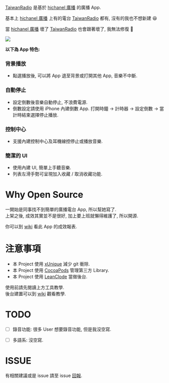 [TaiwanRadio][1] 是基於 [hichanel 廣播][2] 的廣播 App.

基本上 [hichanel 廣播][2] 上有的電台 [TaiwanRadio][1] 都有, 沒有的我也不想新建 :laughing:

當 [hichanel 廣播][2] 壞了 [TaiwanRadio][1] 也會跟著壞了, 我無法修復 :grimacing:

<a href="https://itun.es/i6LV9Gb"><img src="https://devimages.apple.com.edgekey.net/app-store/marketing/guidelines/images/badge-download-on-the-app-store.svg"></a>

**以下為 App 特色:**

### 背景播放
- 點選播放後, 可以將 App 退至背景或打開其他 App, 音樂不中斷.

### 自動停止
- 設定倒數後音樂自動停止, 不浪費電源.
- 倒數設定請使用 iPhone 內建倒數 App. 打開時鐘 -> 計時器 -> 設定倒數 -> 當計時結束選擇停止播放.

### 控制中心
- 支援內建控制中心及耳機線控停止或播放音樂.

### 簡潔的 UI
- 使用內建 UI, 簡單上手聽音樂.
- 列表左滑手勢可呈現加入收藏 / 取消收藏功能.


# Why Open Source
一開始是同事找不到簡單的廣播電台 App, 所以幫她寫了.  
上架之後, 成效其實並不是很好, 加上要上班就懶得維護了, 所以開源.

你可以到 [wiki][3] 看此 App 的成效報表.


# 注意事項
- 本 Project 使用 [xUnique][4] 減少 git 衝除.
- 本 Project 使用 [CocoaPods][5] 管理第三方 Library.
- 本 Project 使用 [LeanClode][6] 當做後台.

使用前請先閱讀上方工具教學.  
後台建置可以到 [wiki][7] 觀看教學.

# TODO
- [ ] 錄音功能: 很多 User 想要錄音功能, 但是我沒空寫.  
- [ ] 多語系: 沒空寫.


# ISSUE
有相關建議或是 issue 請至 issue [回報][8].


[1]: https://itun.es/i6LV9Gb "TaiwanRadio"
[2]: http://hichannel.hinet.net/radio/index.do "hichannel 廣播"
[3]: https://github.com/shinrenpan/TaiwanRadio/wiki/成效報表 "報表"
[4]: https://github.com/truebit/xUnique "xUnique"
[5]: https://cocoapods.org "CocoaPods"
[6]: https://leancloud.cn "LeanClode"
[7]: https://github.com/shinrenpan/TaiwanRadio/wiki/後台建置 "後台建置"
[8]: https://github.com/shinrenpan/TaiwanRadio/issues "issues"
